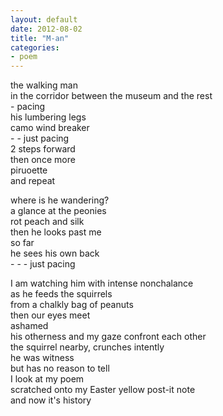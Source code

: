 ```yaml
---
layout: default
date: 2012-08-02
title: "M-an"
categories:
- poem
---
```

<p>the walking man<br>
in the corridor between the museum and the rest<br>
- pacing<br>
his lumbering legs<br>
camo wind breaker<br>
- - just pacing<br>
2 steps forward<br>
then once more<br>
piruoette <br>
and repeat</p>


<p>where is he wandering?<br>
a glance at the peonies<br>
rot peach and silk<br>
then he looks past me<br>
so far<br>
he sees his own back<br>
- - - just pacing</p>
<p>I am watching him with intense nonchalance<br>
as he feeds the squirrels<br>
from a chalkly bag of peanuts<br>
then our eyes meet<br>
ashamed<br>
his otherness and my gaze confront each other<br>
the squirrel nearby, crunches intently<br>
he was witness<br>
but has no reason to tell<br>
I look at my poem<br>
scratched onto my Easter yellow post-it note<br>
and now it's history<p>